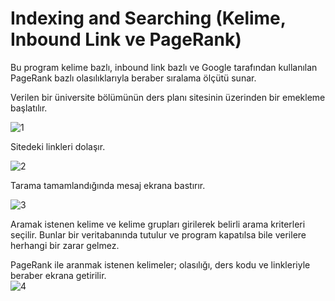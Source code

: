 # Indexing and Searching (Kelime, Inbound Link ve PageRank)

Bu program kelime bazlı, inbound link bazlı ve Google tarafından kullanılan PageRank bazlı olasılıklarıyla beraber sıralama ölçütü sunar.
<br>

Verilen bir üniversite bölümünün ders planı sitesinin üzerinden bir emekleme başlatılır.
<br>

![1](https://user-images.githubusercontent.com/57836014/176200356-9196244e-8ad9-4058-b904-61c6d7a0b571.PNG)
<br>

Sitedeki linkleri dolaşır.
<br>

![2](https://user-images.githubusercontent.com/57836014/176200370-0252abf2-6bea-4242-83fb-33a11eade4ea.PNG)
<br>

Tarama tamamlandığında mesaj ekrana bastırır.
<br>

![3](https://user-images.githubusercontent.com/57836014/176200392-9090c692-0d06-4040-a483-077f49ff03ad.PNG)
<br>

Aramak istenen kelime ve kelime grupları girilerek belirli arama kriterleri seçilir. Bunlar bir veritabanında tutulur ve program kapatılsa bile verilere herhangi bir zarar gelmez.
<br>


PageRank ile aranmak istenen kelimeler; olasılığı, ders kodu ve linkleriyle beraber ekrana getirilir.
<br>
![4](https://user-images.githubusercontent.com/57836014/176200421-255da3b9-ce57-41c3-84c5-909c4a132637.PNG)
